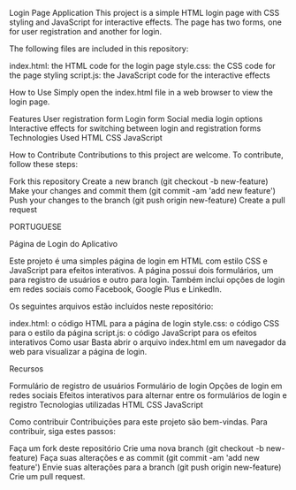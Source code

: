 Login Page Application
This project is a simple HTML login page with CSS styling and JavaScript for interactive effects. The page has two forms, one for user registration and another for login. 

The following files are included in this repository:

index.html: the HTML code for the login page
style.css: the CSS code for the page styling
script.js: the JavaScript code for the interactive effects

How to Use
Simply open the index.html file in a web browser to view the login page.

Features
User registration form
Login form
Social media login options
Interactive effects for switching between login and registration forms
Technologies Used
HTML
CSS
JavaScript

How to Contribute
Contributions to this project are welcome. To contribute, follow these steps:

Fork this repository
Create a new branch (git checkout -b new-feature)
Make your changes and commit them (git commit -am 'add new feature')
Push your changes to the branch (git push origin new-feature)
Create a pull request


PORTUGUESE



Página de Login do Aplicativo

Este projeto é uma simples página de login em HTML com estilo CSS e JavaScript para efeitos interativos. A página possui dois formulários, um para registro de usuários e outro para login. Também inclui opções de login em redes sociais como Facebook, Google Plus e LinkedIn.

Os seguintes arquivos estão incluídos neste repositório:

index.html: o código HTML para a página de login
style.css: o código CSS para o estilo da página
script.js: o código JavaScript para os efeitos interativos
Como usar
Basta abrir o arquivo index.html em um navegador da web para visualizar a página de login.

Recursos

Formulário de registro de usuários
Formulário de login
Opções de login em redes sociais
Efeitos interativos para alternar entre os formulários de login e registro
Tecnologias utilizadas
HTML
CSS
JavaScript

Como contribuir
Contribuições para este projeto são bem-vindas. Para contribuir, siga estes passos:

Faça um fork deste repositório
Crie uma nova branch (git checkout -b new-feature)
Faça suas alterações e as commit (git commit -am 'add new feature')
Envie suas alterações para a branch (git push origin new-feature)
Crie um pull request.
